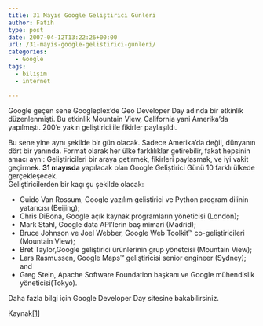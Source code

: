 ```yaml
---
title: 31 Mayıs Google Geliştirici Günleri
author: Fatih
type: post
date: 2007-04-12T13:22:26+00:00
url: /31-mayis-google-gelistirici-gunleri/
categories:
  - Google
tags:
  - bilişim
  - internet

---
```

Google geçen sene Googleplex&#8217;de Geo Developer Day adında bir etkinlik düzenlenmişti. Bu etkinlik Mountain View, California yani Amerika&#8217;da yapılmıştı. 200&#8217;e yakın geliştirici ile fikirler paylaşıldı.

Bu sene yine aynı şekilde bir gün olacak. Sadece Amerika&#8217;da değil, dünyanın dört bir yanında. Format olarak her ülke farklılıklar getirebilir, fakat hepsinin amacı aynı: Geliştiricileri bir araya getirmek, fikirleri paylaşmak, ve iyi vakit geçirmek. **31 mayısda** yapılacak olan Google Geliştirici Günü 10 farklı ülkede gerçekleşecek.  
Geliştiricilerden bir kaçı şu şekilde olacak:

  * Guido Van Rossum, Google yazılım geliştirici ve Python program dilinin yatarıcısı (Beijing); 
  * Chris DiBona, Google açık kaynak programların yöneticisi (London); 
  * Mark Stahl, Google data API&#8217;lerin baş mimari (Madrid); 
  * Bruce Johnson ve Joel Webber, Google Web Toolkit™ co-geliştiricileri (Mountain View); 
  * Bret Taylor,Google geliştirici ürünlerinin grup yönetcisi (Mountain View); 
  * Lars Rasmussen, Google Maps™ geliştiricisi senior engineer (Sydney); and 
  * Greg Stein, Apache Software Foundation başkanı ve Google mühendislik yöneticisi(Tokyo). 

Daha fazla bilgi için Google Developer Day sitesine bakabilirsiniz.

Kaynak[[1][1]]

 [1]: https://googleblog.blogspot.com/2007/04/may-31-is-google-developer-day.html